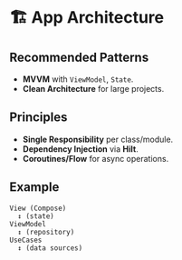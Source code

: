 # 🏗️ App Architecture

## Recommended Patterns
- **MVVM** with `ViewModel`, `State`.
- **Clean Architecture** for large projects.

## Principles
- **Single Responsibility** per class/module.
- **Dependency Injection** via **Hilt**.
- **Coroutines/Flow** for async operations.

## Example
```
View (Compose)
  ↕️ (state)
ViewModel
  ↕️ (repository)
UseCases
  ↕️ (data sources)
```